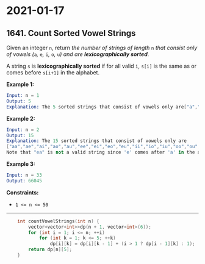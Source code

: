 # 2021-01-17

## 1641. Count Sorted Vowel Strings

Given an integer `n`, return *the number of strings of length* `n` *that consist only of vowels (*`a`*,* `e`*,* `i`*,* `o`*,* `u`_) and are **lexicographically sorted**._

A string `s` is **lexicographically sorted** if for all valid `i`, `s[i]` is the same as or comes before `s[i+1]` in the alphabet.

**Example 1:**

```s
Input: n = 1
Output: 5
Explanation: The 5 sorted strings that consist of vowels only are["a","e","i","o","u"].
```

**Example 2:**

```s
Input: n = 2
Output: 15
Explanation: The 15 sorted strings that consist of vowels only are
["aa","ae","ai","ao","au","ee","ei","eo","eu","ii","io","iu","oo","ou","uu"].
Note that "ea" is not a valid string since 'e' comes after 'a' in the alphabet.
```

**Example 3:**

```s
Input: n = 33
Output: 66045
```

**Constraints:**

- `1 <= n <= 50`

---

```c++
    int countVowelStrings(int n) {
        vector<vector<int>>dp(n + 1, vector<int>(6));
        for (int i = 1; i <= n; ++i)
            for (int k = 1; k <= 5; ++k)
                dp[i][k] = dp[i][k - 1] + (i > 1 ? dp[i - 1][k] : 1);
        return dp[n][5];
    }
```
